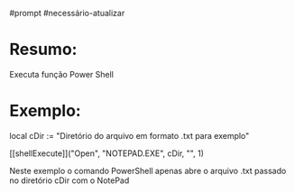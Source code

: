#prompt
#necessário-atualizar 


# Resumo:
Executa função Power Shell



# Exemplo:
local cDir := "Diretório do arquivo em formato .txt para exemplo"

[[shellExecute]]("Open", "NOTEPAD.EXE", cDir, "", 1)


Neste exemplo o comando PowerShell apenas abre o arquivo .txt passado no diretório cDir com o NotePad





